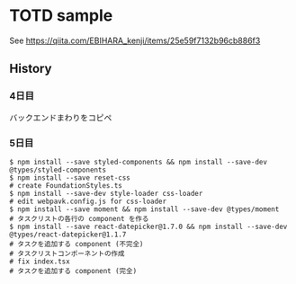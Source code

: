 # TOTD sample

See https://qiita.com/EBIHARA_kenji/items/25e59f7132b96cb886f3

## History

### 4日目

バックエンドまわりをコピペ

### 5日目

```
$ npm install --save styled-components && npm install --save-dev @types/styled-components
$ npm install --save reset-css
# create FoundationStyles.ts
$ npm install --save-dev style-loader css-loader
# edit webpavk.config.js for css-loader
$ npm install --save moment && npm install --save-dev @types/moment
# タスクリストの各行の component を作る
$ npm install --save react-datepicker@1.7.0 && npm install --save-dev @types/react-datepicker@1.1.7
# タスクを追加する component (不完全)
# タスクリストコンポーネントの作成
# fix index.tsx
# タスクを追加する component (完全)
```
